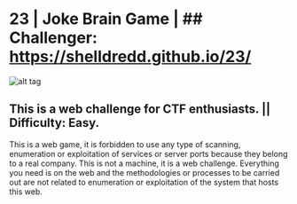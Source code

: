 # 23 | Joke Brain Game | ## Challenger: https://shelldredd.github.io/23/
![alt tag](https://media1.giphy.com/media/vLlqXqIlV9gcM/giphy.gif?cid=ecf05e4720f9308013cb09a030e483c85979ffab56b5dcb8&rid=giphy.gif)
## This is a web challenge for CTF enthusiasts. || Difficulty: Easy.
This is a web game, it is forbidden to use any type of scanning, enumeration or exploitation of services or server ports because they belong to a real company. This is not a machine, it is a web challenge. Everything you need is on the web and the methodologies or processes to be carried out are not related to enumeration or exploitation of the system that hosts this web.
